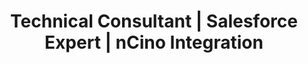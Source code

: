 ---
layout: resume
title: "Resume"

# --- HERO DETAILS ---
name: "Christian Torres"
title: "Technical Consultant | Salesforce Expert | nCino Integration"
initials: "CT"
contact:
  phone: "1 (234) 555-1234"
  email: "help@enhancv.com"
  linkedin: "https://linkedin.com/in/your-profile"
  website: "https://your-portfolio.com"

# --- MAIN CONTENT (LEFT COLUMN) ---
summary: |
  Technical Consultant with over 3 years of experience in Salesforce and nCino platform implementation. Proficient in Apex, JavaScript, and XML, achieving a 20% increase in integration efficiency. Strong analytical skills and dedication to customer success in cloud banking.

experience:
  - role: "Technical Consultant"
    company: "FinancialForce"
    location: "Remote"
    dates: "03/2022 – Present"
    description: |
      - Led Salesforce integration projects achieving a 30% reduction in deployment time.
      - Collaborated directly with financial institutions to design and implement 15+ bespoke Salesforce solutions.
      - Designed and executed test plans for Salesforce updates, reducing system errors by 25%.
  - role: "Salesforce Developer"
    company: "Appirio"
    location: "Denver, CO"
    dates: "01/2020 – 02/2022"
    description: |
      - Implemented Salesforce and nCino customizations that enhanced process efficiency by over 20%.
      - Developed complex Visualforce pages and custom controllers, handling 1,000+ transactions per day.

education:
  - degree: "Bachelor of Science in Information Systems"
    institution: "University of Illinois at Chicago"
    year: "2014 – 2018"

# --- SIDEBAR (RIGHT COLUMN) ---
projects:
  - title: "Custom Salesforce Reporting Tool"
    link: "https://github.com/christiantorres/reporting-tool"
    description: "Developed an open-source Salesforce reporting tool, increasing report generation efficiency by 35%."
  - title: "Banking Data Integration Framework"
    link: "https://github.com/christiantorres/data-framework"
    description: "Created a framework for banking data integration on Salesforce, enhancing data accuracy by 30%."

achievements:
  - title: "Integration Efficiency Award"
    description: "Recognized for achieving a 20% increase in integration efficiency through innovative solutions."
  - title: "Customer Satisfaction Excellence"
    description: "Boosted customer satisfaction scores by 40% through personalized client consultations."

skills:
  - name: "Core Technologies"
    size: "wide" # Spans 2 columns in the bento grid
    keywords: "Salesforce, Apex, JavaScript, TypeScript, XML, ETL Platforms, nCino"
  - name: "Methodologies"
    keywords: "Agile, Scrum, CI/CD"
  - name: "Tools"
    keywords: "Git, Jira, VS Code"

certifications:
  - title: "Salesforce Platform Developer I"
    description: "Advanced development skills and Salesforce solutions."
  - title: "Integration Architecture Designer"
    description: "Designing scalable integration solutions with Salesforce."

trailhead:
  rank: "Ranger"
  badges: "150+"
  points: "100,000+"
  link: "https://trailblazer.me/id/your-id"
---